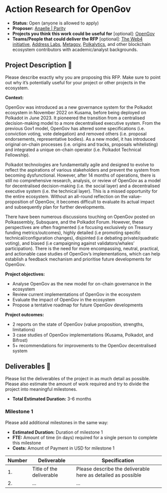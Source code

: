 # Action Research for OpenGov

* **Status:** Open (anyone is allowed to apply) 
* **Proposer:**  [Anaelle | Parity](https://github.com/anaelleparity)
* **Projects you think this work could be useful for** [optional]: [OpenGov](https://wiki.polkadot.network/docs/learn-polkadot-opengov-index)
* **Teams/People that could deliver the RFP** [optional]: [The Web4 initiative](https://forum.polkadot.network/t/the-web4-initiative-decentralizing-user-powers-and-controls/4202/3), [Address Labs](https://polkadot.polkassembly.io/referenda/450), [Metagov](https://polkadot.polkassembly.io/post/1777), [Polkalytics](https://polkadot.polkassembly.io/referenda/459), and other blockchain ecosystem contributors with academic/analyst backgrounds.

## Project Description :page_facing_up: 

Please describe exactly why you are proposing this RFP. Make sure to point out why it’s potentially useful for your project or other projects in the ecosystem.  

**Context:**

OpenGov was introduced as a new governance system for the Polkadot ecosystem in November 2022 on Kusama, before being deployed on Polkadot in June 2023. It pioneered the transition from a centralised decision-making model to a more decentralised executive system. 
From the previous Gov1 model, OpenGov has altered some specifications (i.e. conviction voting, vote delegation) and removed others (i.e. proposal endorsements, representative bodies). As a new model, it has introduced original on-chain processes (i.e. origins and tracks, proposals whitelisting) and integrated a unique on-chain operator (i.e. Polkadot Technical Fellowship).

Polkadot technologies are fundamentally agile and designed to evolve to reflect the aspirations of various stakeholders and prevent the system from becoming dysfunctional. However, after 14 months of operations, there is still no comprehensive research, analysis, or review of OpenGov as a model for decentralised decision-making (i.e. the social layer) and a decentralised executive system (i.e. the technical layer).
This is a missed opportunity for the entire ecosystem. Without an all-round reflection on the value-proposition of OpenGov, it becomes difficult to evaluate its actual impact and subsequently plan for further developments. 

There have been numerous discussions touching on OpenGov posted on Polkassembly, Subsquare, and the Polkadot Forum. However, these perspectives are often fragmented (i.e focusing exclusively on Treasury funding metrics/outcomes), highly detailed (i.e promoting specific technical/configuration changes), disjointed (i.e debating private/quadratic voting), and biased (i.e campaigning against validators/whales’ participation). 
There is the need for more encompassing, neutral, practical, and actionable case studies of OpenGov’s implementations, which can help establish a feedback mechanism and prioritise future developments for OpenGov.


**Project objectives:**

- Analyse OpenGov as the new model for on-chain governance in the ecosystem
- Review current implementations of OpenGov in the ecosystem
- Evaluate the impact of OpenGov in the ecosystem
- Propose a tentative roadmap for future OpenGov developments


**Project outcomes:**

- 2 reports on the state of OpenGov (value proposition, strengths, limitations)
- 3 case studies of OpenGov implementations (Kusama, Polkadot, and Bifrost)
- 5+ recommendations for improvements to the OpenGov decentralised system



## Deliverables :nut_and_bolt:

Please list the deliverables of the project in as much detail as possible. Please also estimate the amount of work required and try to divide the project into meaningful milestones.

* **Total Estimated Duration:** 3-6 months

### Milestone 1

Please add additional milestones in the same way: 
* **Estimated Duration:** Duration of milestone 1 
* **FTE:**  Amount of time (in days) required for a single person to complete this milestone
* **Costs:** Amount of Payment in USD for milestone 1


| Number | Deliverable | Specification | 
| ------------- | ------------- | ------------- |
| 1. | Title of the deliverable | Please describe the deliverable here as detailed as possible |  
| 2.  | ... |...| 
